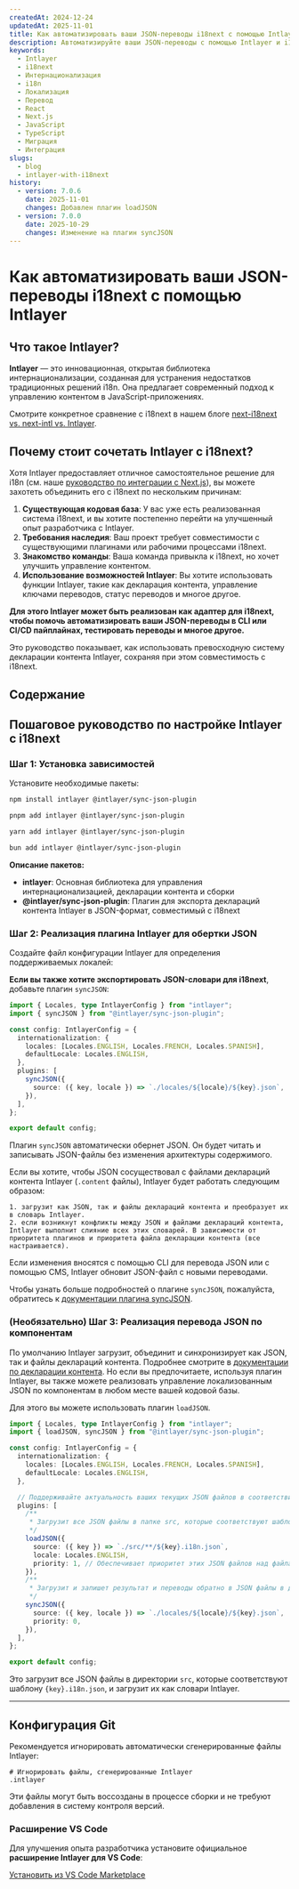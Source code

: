 ```yaml
---
createdAt: 2024-12-24
updatedAt: 2025-11-01
title: Как автоматизировать ваши JSON-переводы i18next с помощью Intlayer
description: Автоматизируйте ваши JSON-переводы с помощью Intlayer и i18next для улучшенной интернационализации в JavaScript-приложениях.
keywords:
  - Intlayer
  - i18next
  - Интернационализация
  - i18n
  - Локализация
  - Перевод
  - React
  - Next.js
  - JavaScript
  - TypeScript
  - Миграция
  - Интеграция
slugs:
  - blog
  - intlayer-with-i18next
history:
  - version: 7.0.6
    date: 2025-11-01
    changes: Добавлен плагин loadJSON
  - version: 7.0.0
    date: 2025-10-29
    changes: Изменение на плагин syncJSON
---
```


# Как автоматизировать ваши JSON-переводы i18next с помощью Intlayer

## Что такое Intlayer?

**Intlayer** — это инновационная, открытая библиотека интернационализации, созданная для устранения недостатков традиционных решений i18n. Она предлагает современный подход к управлению контентом в JavaScript-приложениях.

Смотрите конкретное сравнение с i18next в нашем блоге [next-i18next vs. next-intl vs. Intlayer](https://github.com/aymericzip/intlayer/blob/main/docs/blog/ru/next-i18next_vs_next-intl_vs_intlayer.md).

## Почему стоит сочетать Intlayer с i18next?

Хотя Intlayer предоставляет отличное самостоятельное решение для i18n (см. наше [руководство по интеграции с Next.js](https://github.com/aymericzip/intlayer/blob/main/docs/docs/ru/intlayer_with_nextjs_16.md)), вы можете захотеть объединить его с i18next по нескольким причинам:

1. **Существующая кодовая база**: У вас уже есть реализованная система i18next, и вы хотите постепенно перейти на улучшенный опыт разработчика с Intlayer.
2. **Требования наследия**: Ваш проект требует совместимости с существующими плагинами или рабочими процессами i18next.
3. **Знакомство команды**: Ваша команда привыкла к i18next, но хочет улучшить управление контентом.
4. **Использование возможностей Intlayer**: Вы хотите использовать функции Intlayer, такие как декларация контента, управление ключами переводов, статус переводов и многое другое.

**Для этого Intlayer может быть реализован как адаптер для i18next, чтобы помочь автоматизировать ваши JSON-переводы в CLI или CI/CD пайплайнах, тестировать переводы и многое другое.**

Это руководство показывает, как использовать превосходную систему декларации контента Intlayer, сохраняя при этом совместимость с i18next.

## Содержание

<TOC/>

## Пошаговое руководство по настройке Intlayer с i18next

### Шаг 1: Установка зависимостей

Установите необходимые пакеты:

```bash packageManager="npm"
npm install intlayer @intlayer/sync-json-plugin
```

```bash packageManager="pnpm"
pnpm add intlayer @intlayer/sync-json-plugin
```

```bash packageManager="yarn"
yarn add intlayer @intlayer/sync-json-plugin
```

```bash packageManager="bun"
bun add intlayer @intlayer/sync-json-plugin
```

**Описание пакетов:**

- **intlayer**: Основная библиотека для управления интернационализацией, декларации контента и сборки
- **@intlayer/sync-json-plugin**: Плагин для экспорта деклараций контента Intlayer в JSON-формат, совместимый с i18next

### Шаг 2: Реализация плагина Intlayer для обертки JSON

Создайте файл конфигурации Intlayer для определения поддерживаемых локалей:

**Если вы также хотите экспортировать JSON-словари для i18next**, добавьте плагин `syncJSON`:

```typescript fileName="intlayer.config.ts"
import { Locales, type IntlayerConfig } from "intlayer";
import { syncJSON } from "@intlayer/sync-json-plugin";

const config: IntlayerConfig = {
  internationalization: {
    locales: [Locales.ENGLISH, Locales.FRENCH, Locales.SPANISH],
    defaultLocale: Locales.ENGLISH,
  },
  plugins: [
    syncJSON({
      source: ({ key, locale }) => `./locales/${locale}/${key}.json`,
    }),
  ],
};

export default config;
```

Плагин `syncJSON` автоматически обернет JSON. Он будет читать и записывать JSON-файлы без изменения архитектуры содержимого.

Если вы хотите, чтобы JSON сосуществовал с файлами деклараций контента Intlayer (`.content` файлы), Intlayer будет работать следующим образом:

    1. загрузит как JSON, так и файлы деклараций контента и преобразует их в словарь Intlayer.
    2. если возникнут конфликты между JSON и файлами деклараций контента, Intlayer выполнит слияние всех этих словарей. В зависимости от приоритета плагинов и приоритета файла декларации контента (все настраивается).

Если изменения вносятся с помощью CLI для перевода JSON или с помощью CMS, Intlayer обновит JSON-файл с новыми переводами.

Чтобы узнать больше подробностей о плагине `syncJSON`, пожалуйста, обратитесь к [документации плагина syncJSON](https://github.com/aymericzip/intlayer/blob/main/docs/docs/ru/plugins/sync-json.md).

### (Необязательно) Шаг 3: Реализация перевода JSON по компонентам

По умолчанию Intlayer загрузит, объединит и синхронизирует как JSON, так и файлы деклараций контента. Подробнее смотрите в [документации по декларации контента](https://github.com/aymericzip/intlayer/blob/main/docs/docs/ru/dictionary/content_file.md). Но если вы предпочитаете, используя плагин Intlayer, вы также можете реализовать управление локализованным JSON по компонентам в любом месте вашей кодовой базы.

Для этого вы можете использовать плагин `loadJSON`.

```ts fileName="intlayer.config.ts"
import { Locales, type IntlayerConfig } from "intlayer";
import { loadJSON, syncJSON } from "@intlayer/sync-json-plugin";

const config: IntlayerConfig = {
  internationalization: {
    locales: [Locales.ENGLISH, Locales.FRENCH, Locales.SPANISH],
    defaultLocale: Locales.ENGLISH,
  },

  // Поддерживайте актуальность ваших текущих JSON файлов в соответствии со словарями Intlayer
  plugins: [
    /**
     * Загрузит все JSON файлы в папке src, которые соответствуют шаблону {key}.i18n.json
     */
    loadJSON({
      source: ({ key }) => `./src/**/${key}.i18n.json`,
      locale: Locales.ENGLISH,
      priority: 1, // Обеспечивает приоритет этих JSON файлов над файлами в `./locales/en/${key}.json`
    }),
    /**
     * Загрузит и запишет результат и переводы обратно в JSON файлы в директории locales
     */
    syncJSON({
      source: ({ key, locale }) => `./locales/${locale}/${key}.json`,
      priority: 0,
    }),
  ],
};

export default config;
```

Это загрузит все JSON файлы в директории `src`, которые соответствуют шаблону `{key}.i18n.json`, и загрузит их как словари Intlayer.

---

## Конфигурация Git

Рекомендуется игнорировать автоматически сгенерированные файлы Intlayer:

```plaintext fileName=".gitignore"
# Игнорировать файлы, сгенерированные Intlayer
.intlayer
```

Эти файлы могут быть воссозданы в процессе сборки и не требуют добавления в систему контроля версий.

### Расширение VS Code

Для улучшения опыта разработчика установите официальное **расширение Intlayer для VS Code**:

[Установить из VS Code Marketplace](https://marketplace.visualstudio.com/items?itemName=intlayer.intlayer-vs-code-extension)
